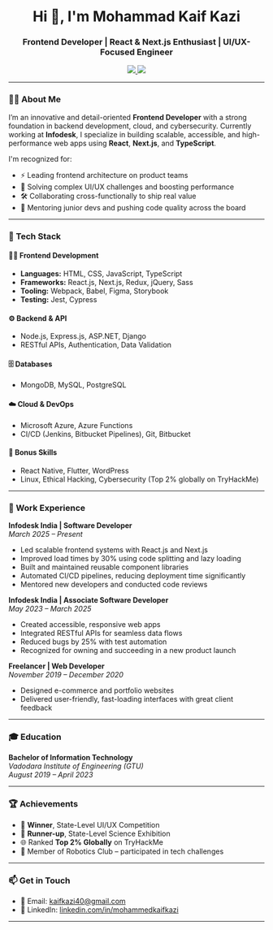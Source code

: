 <h1 align="center">Hi 👋, I'm Mohammad Kaif Kazi</h1>
<h3 align="center">Frontend Developer | React & Next.js Enthusiast | UI/UX-Focused Engineer</h3>

<p align="center">
  <a href="mailto:kaifkazi40@gmail.com">
    <img src="https://img.shields.io/badge/Email-kaifkazi40@gmail.com-red?style=flat&logo=gmail&logoColor=white" />
  </a>
  <a href="https://www.linkedin.com/in/mohammedkaifkazi/" target="_blank">
    <img src="https://img.shields.io/badge/LinkedIn-blue?style=flat&logo=linkedin&logoColor=white" />
  </a>
</p>

---

### 👨‍💻 About Me

I’m an innovative and detail-oriented **Frontend Developer** with a strong foundation in backend development, cloud, and cybersecurity. Currently working at **Infodesk**, I specialize in building scalable, accessible, and high-performance web apps using **React**, **Next.js**, and **TypeScript**.

I'm recognized for:
- ⚡️ Leading frontend architecture on product teams  
- 🧠 Solving complex UI/UX challenges and boosting performance  
- 🛠️ Collaborating cross-functionally to ship real value  
- 🚀 Mentoring junior devs and pushing code quality across the board

---

### 🧰 Tech Stack

#### 👨‍🎨 Frontend Development
- **Languages:** HTML, CSS, JavaScript, TypeScript  
- **Frameworks:** React.js, Next.js, Redux, jQuery, Sass  
- **Tooling:** Webpack, Babel, Figma, Storybook  
- **Testing:** Jest, Cypress  

#### ⚙️ Backend & API
- Node.js, Express.js, ASP.NET, Django  
- RESTful APIs, Authentication, Data Validation  

#### 🗄️ Databases
- MongoDB, MySQL, PostgreSQL  

#### ☁️ Cloud & DevOps
- Microsoft Azure, Azure Functions  
- CI/CD (Jenkins, Bitbucket Pipelines), Git, Bitbucket  

#### 🧩 Bonus Skills
- React Native, Flutter, WordPress  
- Linux, Ethical Hacking, Cybersecurity (Top 2% globally on TryHackMe)

---

### 🏢 Work Experience

**Infodesk India | Software Developer**  
_March 2025 – Present_
- Led scalable frontend systems with React.js and Next.js  
- Improved load times by 30% using code splitting and lazy loading  
- Built and maintained reusable component libraries  
- Automated CI/CD pipelines, reducing deployment time significantly  
- Mentored new developers and conducted code reviews

**Infodesk India | Associate Software Developer**  
_May 2023 – March 2025_  
- Created accessible, responsive web apps  
- Integrated RESTful APIs for seamless data flows  
- Reduced bugs by 25% with test automation  
- Recognized for owning and succeeding in a new product launch

**Freelancer | Web Developer**  
_November 2019 – December 2020_  
- Designed e-commerce and portfolio websites  
- Delivered user-friendly, fast-loading interfaces with great client feedback

---

### 🎓 Education

**Bachelor of Information Technology**  
_Vadodara Institute of Engineering (GTU)_  
_August 2019 – April 2023_

---

### 🏆 Achievements

- 🥇 **Winner**, State-Level UI/UX Competition  
- 🥈 **Runner-up**, State-Level Science Exhibition  
- 🌐 Ranked **Top 2% Globally** on TryHackMe  
- 🤖 Member of Robotics Club – participated in tech challenges

---

<!--
### 📊 GitHub Stats

<p align="center">
  <img src="https://github-readme-stats.vercel.app/api?username=FIDIFZINATION&show_icons=true&theme=radical" alt="GitHub stats" />
  <br/>
  <img src="https://streak-stats.demolab.com?user=FIDIFZINATION&theme=radical" alt="GitHub streaks"/>
</p>

---
-->

### 📫 Get in Touch

- 📧 Email: [kaifkazi40@gmail.com](mailto:kaifkazi40@gmail.com)  
- 💼 LinkedIn: [linkedin.com/in/mohammedkaifkazi](https://www.linkedin.com/in/mohammedkaifkazi/)

---

<!-- 💬 Fun Fact: I enjoy building both UI layouts and spicy chaat at my shop, The Chaat Station 😄 -->
